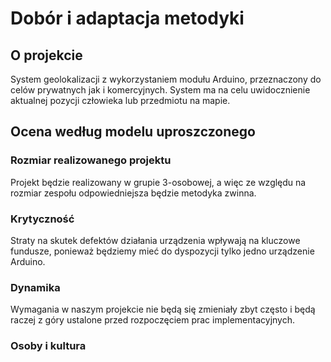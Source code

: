 # Dobór i adaptacja metodyki

## O projekcie

System geolokalizacji z wykorzystaniem modułu Arduino, przeznaczony do celów prywatnych jak i komercyjnych. System ma na celu uwidocznienie aktualnej pozycji człowieka lub przedmiotu na mapie.

## Ocena według modelu uproszczonego

### Rozmiar realizowanego projektu

Projekt będzie realizowany w grupie 3-osobowej, a więc ze względu na rozmiar zespołu odpowiedniejsza będzie metodyka zwinna.

### Krytyczność

Straty na skutek defektów działania urządzenia wpływają na kluczowe fundusze, ponieważ będziemy mieć do dyspozycji tylko jedno urządzenie Arduino.

### Dynamika

Wymagania w naszym projekcie nie będą się zmieniały zbyt często i będą raczej z góry ustalone przed rozpoczęciem prac implementacyjnych.

### Osoby i kultura


<!--stackedit_data:
eyJoaXN0b3J5IjpbLTExNjc3NzY0LC0xOTM2Nzg5MjY2LDk5OT
Q1MTQsLTg2NDM4Mzc4Ml19
-->